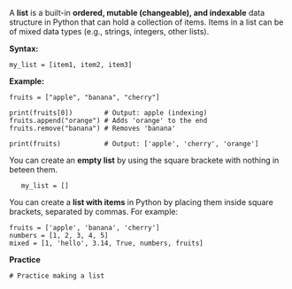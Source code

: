 A **list** is a built-in **ordered, mutable (changeable), and indexable** data structure in Python that can hold a collection of items. Items in a list can be of mixed data types (e.g., strings, integers, other lists).

**Syntax:**
```
my_list = [item1, item2, item3]
```
**Example:**
```
fruits = ["apple", "banana", "cherry"]

print(fruits[0])        # Output: apple (indexing)
fruits.append("orange") # Adds 'orange' to the end
fruits.remove("banana") # Removes 'banana'

print(fruits)           # Output: ['apple', 'cherry', 'orange']
```
You can create an **empty list** by using the square brackete with nothing in beteen them.
```
   my_list = []
```

You can create a **list with items** in Python by placing them inside square brackets, separated by commas. For example:
```
fruits = ['apple', 'banana', 'cherry']
numbers = [1, 2, 3, 4, 5]
mixed = [1, 'hello', 3.14, True, numbers, fruits]
```

**Practice**
```python3.run
# Practice making a list

```